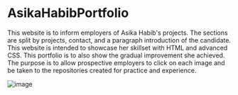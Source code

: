 # AsikaHabibPortfolio
This website is to inform employers of Asika Habib's projects. The sections are split by projects, contact, and a paragraph introduction of the candidate. This website is intended to showcase her skillset with HTML and advanced CSS. 
This portfolio is to also show the gradual improvement she achieved. The purpose is to allow prospective employers to click on each image and be taken to the repositories created for practice and experience. 


![image](https://user-images.githubusercontent.com/101033224/160764739-09ad0032-3801-4c32-8f26-982d659b9dd0.png)
